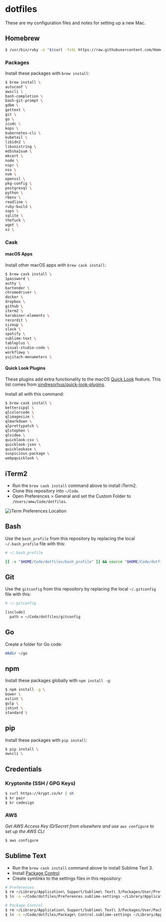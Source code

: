 # dotfiles

These are my configuration files and notes for setting up a new Mac.

## Homebrew

```bash
$ /usr/bin/ruby -e "$(curl -fsSL https://raw.githubusercontent.com/Homebrew/install/master/install)"
```

### Packages

Install these packages with `brew install`:

```bash
$ brew install \
autoconf \
awscli \
bash-completion \
bash-git-prompt \
gdbm \
gettext \
git \
go \
icu4c \
kops \
kubernetes-cli \
kubetail \
libidn2 \
libunistring \
md5sha1sum \
mkcert \
node \
nspr \
nss \
nvm \
openssl \
pkg-config \
postgresql \
python \
rbenv \
readline \
ruby-build \
sops \
sqlite \
thefuck \
wget \
xz \
```

### Cask

#### macOS Apps

Install other macOS apps with `brew cask install`:

```bash
$ brew cask install \
1password \
authy \
bartender \
chromedriver \
docker \
dropbox \
github \
iterm2 \
karabiner-elements \
recordit \
sizeup \
slack \
spotify \
sublime-text \
tableplus \
visual-studio-code \
workflowy \
yujitach-menumeters \
```

#### Quick Look Plugins

These plugins add extra functionality to the macOS [Quick Look](https://support.apple.com/kb/PH25575?locale=en_US) feature. This list comes from [sindresorhus/quick-look-plugins](https://github.com/sindresorhus/quick-look-plugins).

Install all with this command:

```bash
$ brew cask install \
betterzipql \
qlcolorcode \
qlimagesize \
qlmarkdown \
qlprettypatch \
qlstephen \
qlvideo \
quicklook-csv \
quicklook-json \
quicklookase \
suspicious-package \
webpquicklook \
```

## iTerm2

- Run the `brew cask install` command above to install iTerm2.
- Clone this repository into `~/Code`.
- Open Preferences > General and set the Custom Folder to `/Users/amw/Code/dotfiles`.

![iTerm Preferences Location](https://user-images.githubusercontent.com/3157928/27269576-12ec5ca4-5486-11e7-839f-a6ef5ac4a978.png)

## Bash

Use the `bash_profile` from this repository by replacing the local `~/.bash_profile` file with this:

```bash
# ~/.bash_profile

[[ -s "$HOME/Code/dotfiles/bash_profile" ]] && source "$HOME/Code/dotfiles/bash_profile"
```

## Git

Use the `gitconfig` from this repository by replacing the local `~/.gitconfig` file with this:

```bash
# ~/.gitconfig

[include]
  path = ~/Code/dotfiles/gitconfig
```

## Go

Create a folder for Go code:

```bash
mkdir ~/go
```

## npm

Install these packages globally with `npm install -g`:

```bash
$ npm install -g \
bower \
eslint \
gulp \
jshint \
standard \
```

## pip

Install these packages with `pip install`:

```bash
$ pip install \
awscli \
```

## Credentials

### Kryptonite (SSH / GPG Keys)

```bash
$ curl https://krypt.co/kr | sh
$ kr pair
$ kr codesign
```

### AWS

_Get AWS Access Key ID/Secret from elsewhere and use `aws configure` to set up the AWS CLI_

```bash
$ aws configure
```

## Sublime Text

- Run the `brew cask install` command above to install Sublime Text 3.
- Install [Package Control](https://packagecontrol.io/installation)
- Create symlinks to the settings files in this repository:

```bash
# Preferences
$ rm ~/Library/Application\ Support/Sublime\ Text\ 3/Packages/User/Preferences.sublime-settings
$ ln -s ~/Code/dotfiles/Preferences.sublime-settings ~/Library/Application\ Support/Sublime\ Text\ 3/Packages/User/Preferences.sublime-settings

# Package Control
$ rm ~/Library/Application\ Support/Sublime\ Text\ 3/Packages/User/Package\ Control.sublime-settings
$ ln -s ~/Code/dotfiles/Package\ Control.sublime-settings ~/Library/Application\ Support/Sublime\ Text\ 3/Packages/User/Package\ Control.sublime-settings
```

